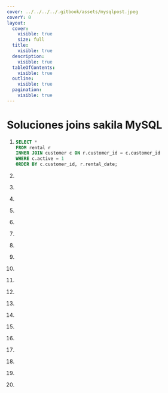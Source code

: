 ```yaml
---
cover: ../../../../.gitbook/assets/mysqlpost.jpeg
coverY: 0
layout:
  cover:
    visible: true
    size: full
  title:
    visible: true
  description:
    visible: true
  tableOfContents:
    visible: true
  outline:
    visible: true
  pagination:
    visible: true
---
```


# Soluciones joins sakila MySQL



1. ```sql
   SELECT *
   FROM rental r
   INNER JOIN customer c ON r.customer_id = c.customer_id
   WHERE c.active = 1
   ORDER BY c.customer_id, r.rental_date;
   ```
2. ```sql
   ```
3. ```sql
   ```
4. ```sql
   ```
5. ```
   ```
6. ```sql
   ```
7. ```sql
   ```
8. ```sql
   ```
9. ```sql
   ```
10. ```sql
    ```
11. ```sql
    ```
12. ```sql
    ```
13. ```sql
    ```
14. ```sql
    ```
15. ```
    ```
16. ```
    ```
17. ```
    ```
18. ```
    ```
19. ```
    ```
20. ```
    ```
